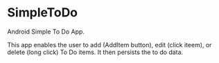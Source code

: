 # SimpleToDo
Android Simple To Do App.

This app enables the user to add (AddItem button), edit (click iteem), or delete (long click) To Do items. It then persists the to do data.
